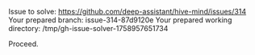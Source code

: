Issue to solve: https://github.com/deep-assistant/hive-mind/issues/314
Your prepared branch: issue-314-87d9120e
Your prepared working directory: /tmp/gh-issue-solver-1758957651734

Proceed.